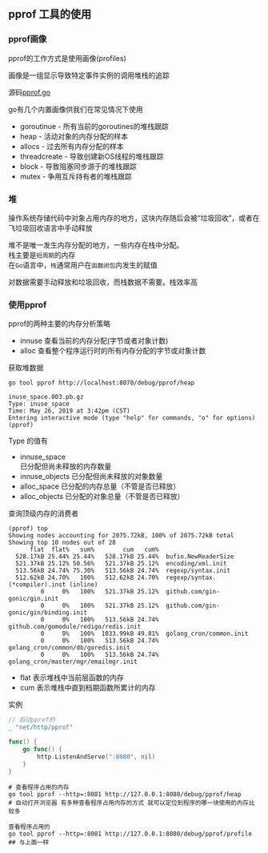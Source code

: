 ## pprof 工具的使用

### pprof画像
pprof的工作方式是使用画像(profiles)

画像是一组显示导致特定事件实例的调用堆栈的追踪

源码[pprof.go](https://golang.org/src/runtime/pprof/pprof.go)  

go有几个内置画像供我们在常见情况下使用

- goroutinue - 所有当前的goroutines的堆栈跟踪
- heap - 活动对象的内存分配的样本
- allocs - 过去所有内存分配的样本
- threadcreate - 导致创建新OS线程的堆栈跟踪
- block - 导致阻塞同步源于的堆栈跟踪
- mutex - 争用互斥持有者的堆栈跟踪

### 堆
操作系统存储代码中对象占用内存的地方，这块内存随后会被“垃圾回收”，或者在飞垃圾回收语言中手动释放

堆不是唯一发生内存分配的地方，一些内存在栈中分配。  
栈主要是`短周期`的内存  
在`Go`语言中，`栈`通常用户在`函数闭包`内发生的赋值  

对数据需要手动释放和垃圾回收，而栈数据不需要。栈效率高
  
### 使用pprof

pprof的两种主要的内存分析策略  
- innuse 查看当前的内存分配(字节或者对象计数)
- alloc 查看整个程序运行时的所有内存分配的字节或对象计数

获取堆数据
```
go tool pprof http://localhost:8070/debug/pprof/heap
```
```
inuse_space.003.pb.gz
Type: inuse_space
Time: May 26, 2019 at 3:42pm (CST)
Entering interactive mode (type "help" for commands, "o" for options)
(pprof)
```

Type 的值有
- innuse_space  
已分配但尚未释放的内存数量
- innuse_objects
已分配但尚未释放的对象数量
- alloc_space
已分配的内存总量（不管是否已释放）
- alloc_objects
已分配的对象总量（不管是否已释放）

查询顶级内存的消费者

```
(pprof) top
Showing nodes accounting for 2075.72kB, 100% of 2075.72kB total
Showing top 10 nodes out of 28
      flat  flat%   sum%        cum   cum%
  528.17kB 25.44% 25.44%   528.17kB 25.44%  bufio.NewReaderSize
  521.37kB 25.12% 50.56%   521.37kB 25.12%  encoding/xml.init
  513.56kB 24.74% 75.30%   513.56kB 24.74%  regexp/syntax.init
  512.62kB 24.70%   100%   512.62kB 24.70%  regexp/syntax.(*compiler).inst (inline)
         0     0%   100%   521.37kB 25.12%  github.com/gin-gonic/gin.init
         0     0%   100%   521.37kB 25.12%  github.com/gin-gonic/gin/binding.init
         0     0%   100%   513.56kB 24.74%  github.com/gomodule/redigo/redis.init
         0     0%   100%  1033.99kB 49.81%  golang_cron/common.init
         0     0%   100%   513.56kB 24.74%  golang_cron/common/db/goredis.init
         0     0%   100%   513.56kB 24.74%  golang_cron/master/mgr/emailmgr.init

```

- flat 表示堆栈中当前层函数的内存
- cum 表示堆栈中直到档期函数所累计的内存

实例


```go
// 启动pprof的
_ "net/http/pprof"

func() {
    go func() {
        http.ListenAndServe(":8080", nil)
    }
}
```
```shell
# 查看程序占用的内存
go tool pprof --http=:8081 http://127.0.0.1:8080/debug/pprof/heap
# 自动打开浏览器 有多种查看程序占用内存的方式 就可以定位到程序的哪一块使用的内存比较多

查看程序占用的
go tool pprof --http=:8081 http://127.0.0.1:8080/debug/pprof/profile
## 与上面一样
```


